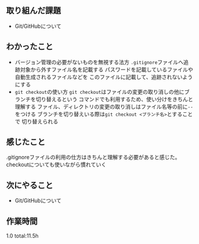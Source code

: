 ## 取り組んだ課題
* Git/GitHubについて
## わかったこと
  * バージョン管理の必要がないものを無視する法方
    `.gitignore`ファイルへ追跡対象から外すファイル名を記載する
    パスワードを記載しているファイルや自動生成されるファイルなどを
    このファイルに記載して、追跡されないようにする
  * `git checkout`の使い方
    `git checkout`はファイルの変更の取り消しの他にブランチを切り替えるという
    コマンドでも利用するため、使い分けをきちんと理解する
    ファイル、ディレクトリの変更の取り消しはファイル名等の前に`--`をつける
    ブランチを切り替えいる際は`git checkout <ブランチ名>`とすることで
    切り替えられる
## 感じたこと
   .gitignoreファイルの利用の仕方はきちんと理解する必要があると感じた。
   checkoutについても使いながら慣れていく

## 次にやること
  * Git/GitHubについて
## 作業時間
  1.0
  total:11.5h